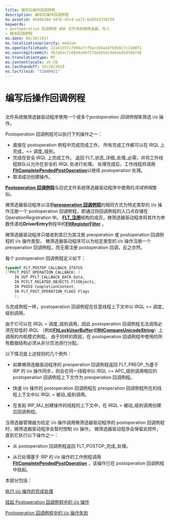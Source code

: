 ```yaml
---
title: 编写后操作回调例程
description: 编写后操作回调例程
ms.assetid: 4940e38d-107b-45c4-aa71-6e8543330f39
keywords:
- postoperation 回调例程 WDK 文件系统微筛选器，写入
- 编写回调例程
ms.date: 04/20/2017
ms.localizationpriority: medium
ms.openlocfilehash: 22a41557c7994e7cf5ac38da43fb858c7c7a08f1
ms.sourcegitcommit: 4b7a6ac7c68e6ad6f27da5d1dc4deabd5d34b748
ms.translationtype: MT
ms.contentlocale: zh-CN
ms.lasthandoff: 10/24/2019
ms.locfileid: "72840921"
---
```

# <a name="writing-postoperation-callback-routines"></a>编写后操作回调例程


## <span id="ddk_writing_postoperation_callback_routines_if"></span><span id="DDK_WRITING_POSTOPERATION_CALLBACK_ROUTINES_IF"></span>


文件系统微筛选器驱动程序使用一个或多个*postoperation 回调例程*来筛选 i/o 操作。

Postoperation 回调例程可以执行下列操作之一：

-   直接在 postoperation 例程中完成完成工作。 所有完成工作都可以在 IRQL 上完成，&lt;= 调度\_级别。
-   完成在安全 IRQL 上完成工作。 返回 FLT\_状态\_详细\_处理\_必需，并将工作线程排队以允许在安全的 IRQL 处进行处理。 处理完成后，工作线程将调用[**FltCompletePendedPostOperation**](https://docs.microsoft.com/windows-hardware/drivers/ddi/fltkernel/nf-fltkernel-fltcompletependedpostoperation)以继续 postoperation 处理。
-   取消成功创建操作。

[**Postoperation 回调例程**](https://docs.microsoft.com/windows-hardware/drivers/ddi/fltkernel/nc-fltkernel-pflt_post_operation_callback)与旧式文件系统筛选器驱动程序中使用的*完成例程*类似。

微筛选器驱动程序以注册[**preoperation 回调例程**](https://docs.microsoft.com/windows-hardware/drivers/ddi/fltkernel/nc-fltkernel-pflt_pre_operation_callback)的相同方式为特定类型的 i/o 操作注册一个 postoperation 回调例程，即通过将回调例程的入口点存储在 OperationRegistration 中。 [**FLT\_注册**](https://docs.microsoft.com/windows-hardware/drivers/ddi/fltkernel/ns-fltkernel-_flt_registration)结构的成员，微筛选器驱动程序将其作为参数传递给**DriverEntry**例程中的[**FltRegisterFilter**](https://docs.microsoft.com/windows-hardware/drivers/ddi/fltkernel/nf-fltkernel-fltregisterfilter) 。

微筛选器驱动程序只接收到其已为其注册 preoperation 或 postoperation 回调例程的 i/o 操作类型。 微筛选器驱动程序可以为给定类型的 i/o 操作注册一个 preoperation 回调例程，而无需注册 postoperation 回调，反之亦然。

每个 postoperation 回调例程定义如下：

```cpp
typedef FLT_POSTOP_CALLBACK_STATUS 
(*PFLT_POST_OPERATION_CALLBACK) ( 
    IN OUT PFLT_CALLBACK_DATA Data, 
    IN PCFLT_RELATED_OBJECTS FltObjects, 
    IN PVOID CompletionContext, 
    IN FLT_POST_OPERATION_FLAGS Flags 
    ); 
```

与完成例程一样，postoperation 回调例程在任意线程上下文中以 IRQL &lt;= 调度\_级别调用。

由于它可以在 IRQL = 调度\_级别调用，因此 postoperation 回调例程无法调用必须在较低的 IRQL （例如[**FltLockUserBuffer**](https://docs.microsoft.com/windows-hardware/drivers/ddi/fltkernel/nf-fltkernel-fltlockuserbuffer)或[**RtlCompareUnicodeString**](https://docs.microsoft.com/windows-hardware/drivers/ddi/wdm/nf-wdm-rtlcompareunicodestring)）上调用的内核模式例程。 由于同样的原因，在 postoperation 回调例程中使用的所有数据结构必须从非分页池进行分配。

以下情况是上述规则的几个例外：

-   如果微筛选器驱动程序的 preoperation 回调例程返回 FLT\_PREOP\_为基于 IRP 的 i/o 操作同步，则会在同一线程中以 IRQL &lt;= APC\_级别调用相应的 postoperation 回调例程上下文作为 preoperation 回调例程。

-   快速 i/o 操作的 postoperation 回调例程在 preoperation 回调例程所在的线程上下文中以 IRQL = 被动\_级别调用。

-   在发起 IRP\_MJ\_创建操作的线程的上下文中，在 IRQL = 被动\_级别调用创建后回调例程。

当筛选器管理器为给定 i/o 操作调用微筛选器驱动程序的 postoperation 回调例程时，微筛选器驱动程序会暂时控制 i/o 操作。 微筛选器驱动程序会保留此控件，直到它执行以下操作之一：

-   从 postoperation 回调例程返回 FLT\_POSTOP\_完成\_处理。

-   从已处理基于 IRP 的 i/o 操作的工作例程调用[**FltCompletePendedPostOperation**](https://docs.microsoft.com/windows-hardware/drivers/ddi/fltkernel/nf-fltkernel-fltcompletependedpostoperation) ，该操作已在 postoperation 回调例程中挂起。

本部分包括：

[执行 i/o 操作的完成处理](performing-completion-processing-for-an-i-o-operation.md)

[挂起 Postoperation 回调例程中的 i/o 操作](pending-an-i-o-operation-in-a-postoperation-callback-routine.md)

[Postoperation 回调例程中的 i/o 操作失败](failing-an-i-o-operation-in-a-postoperation-callback-routine.md)

 

 




